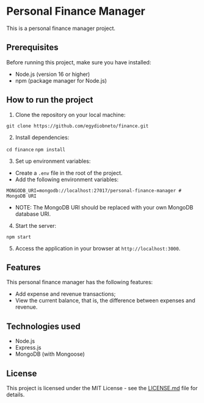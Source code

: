 # Personal Finance Manager

This is a personal finance manager project.

## Prerequisites

Before running this project, make sure you have installed:

- Node.js (version 16 or higher)
- npm (package manager for Node.js)

## How to run the project

1. Clone the repository on your local machine:

`git clone https://github.com/egydiobneto/finance.git`

2. Install dependencies:

`cd finance`
`npm install`

3. Set up environment variables:

- Create a `.env` file in the root of the project.
- Add the following environment variables:

`MONGODB_URI=mongodb://localhost:27017/personal-finance-manager # MongoDB URI`

- NOTE: The MongoDB URI should be replaced with your own MongoDB database URI.

4. Start the server:

`npm start`

5. Access the application in your browser at `http://localhost:3000`.

## Features

This personal finance manager has the following features:

- Add expense and revenue transactions;
- View the current balance, that is, the difference between expenses and revenue.

## Technologies used

- Node.js
- Express.js
- MongoDB (with Mongoose)

## License

This project is licensed under the MIT License - see the [LICENSE.md](LICENSE.md) file for details.
